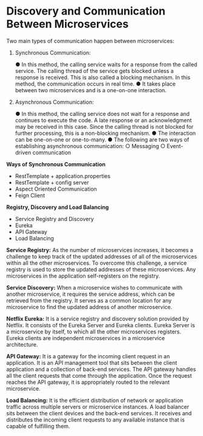 # Discovery and Communication Between Microservices

Two main types of communication happen between microservices:

   1. Synchronous Communication:
  
      ● In this method, the calling service waits for a response from the called service. The calling thread of the service gets blocked unless a response is received.         This is also called a blocking mechanism. In this method, the communication occurs in real time.
      ● It takes place between two microservices and is a one-on-one interaction.
      
   2. Asynchronous Communication:
   
      ● In this method, the calling service does not wait for a response and continues to execute the code. A late response or an acknowledgment may be received in             this case. Since the calling thread is not blocked for further processing, this is a non-blocking mechanism.
      ● The interaction can be one-on-one or one-to-many.
      ● The following are two ways of establishing asynchronous
      communication:
         ○ Messaging
         ○ Event-driven communication
   
**Ways of Synchronous Communication**

   - RestTemplate + application.properties
   - RestTemplate + config server
   - Aspect Oriented Communication
   - Feign Client

**Registry, Discovery and Load Balancing**

  - Service Registry and Discovery
  - Eureka
  - API Gateway
  - Load Balancing

  **Service Registry:** As the number of microservices increases, it becomes a challenge to keep track of the updated addresses of all of the microservices within all the other microservices. To overcome this challenge, a service registry is used to store the updated addresses of these microservices. Any microservices in the application self-registers on the registry.

  **Service Discovery:** When a microservice wishes to communicate with another microservice, it requires the service address, which can be retrieved from the registry.
It serves as a common location for any microservice to find the updated address of another microservice.

  **Netflix Eureka:** It is a service registry and discovery solution provided by Netflix. It consists of the Eureka Server and Eureka clients. Eureka Server is a microservice by itself, to which all the other microservices registers. Eureka clients are independent microservices in a microservice architecture.
  
  **API Gateway:** It is a gateway for the incoming client request in an application. It is an API management tool that sits between the client application and a collection of back-end services. The API gateway handles all the client requests that come through the application. Once the request reaches the API gateway, it is appropriately routed to the relevant microservice.
  
  **Load Balancing:** It is the efficient distribution of network or application traffic across multiple servers or microservice instances. A load balancer sits between the client devices and the back-end services. It receives and distributes the incoming client requests to any available instance that is capable of fulfilling them.



